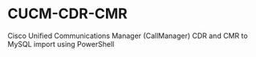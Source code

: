 # CUCM-CDR-CMR
Cisco Unified Communications Manager (CallManager) CDR and CMR to MySQL import using PowerShell
